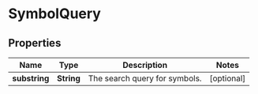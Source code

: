 

# SymbolQuery


## Properties

| Name | Type | Description | Notes |
|------------ | ------------- | ------------- | -------------|
|**substring** | **String** | The search query for symbols. |  [optional] |



